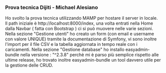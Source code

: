 <h3>Prova tecnica Dijiti - Michael Alesiano</h3>
Ho svolto la prova tecnica utilizzando MAMP per hostare il server in locale. Il path iniziale è http://localhost:8000/index, una volta entrati nella Home dalla Navbar ( fatta con Bootstrap ) ci si può muovere nelle varie sezioni.
Nella sezione "Gestione utenti" ho creato un form (con email e username con valore UNIQUE) tramite la documentazione di Symfony, vi sono inoltre l'import per il file CSV e la tabella aggiornata in tempo reale con i caricamenti.
Nella sezione "Gestione database" ho installo easyadmin-bundle nella versione : "^2.3.8" perchè mi è parso più semplice rispetto alle ultime release, ho trovato inoltre easyadmin-bundle un tool davvero utile per la gestione delle CRUD. 
